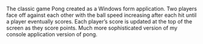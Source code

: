 The classic game Pong created as a Windows form application. Two players face off against each other with the ball
speed increasing after each hit until a player eventually scores. Each player’s score is updated at the top of the screen
as they score points. Much more sophisticated version of my console application version of pong.
